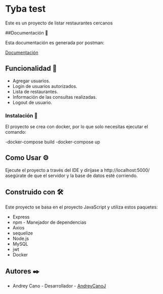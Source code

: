 # Tyba test

Este es un proyecto de listar restaurantes cercanos

##Documentación 📓

Esta documentación es generada por postman:

[Documentación](https://documenter.getpostman.com/view/24369874/2s8YeoPtBK)


## Funcionalidad 🚀

- Agregar usuarios.
- Login de usuarios autorizados.
- Lista de restaurantes.
- Información de las consultas realizadas.
- Logout de usuario.



### Instalación 🔧

El proyecto se crea con docker, por lo que solo necesitas ejecutar el comando:

-docker-compose build
-docker-compose up

## Como Usar ⚙️

Ejecute el proyecto a través del IDE y diríjase a http://localhost:5000/ asegúrate de que el servidor y la base de datos esté corriendo.


## Construido con 🛠️

Este proyecto se basa en el proyecto JavaScript y utiliza estos paquetes:

* Express
* npm - Manejador de dependencias
* Axios
* sequelize
* Node.js
* MySQL
* jwt
* Docker



## Autores ✒️


* Andrey Cano - Desarrollador - [AndreyCanoJ](https://github.com/AndreyCanoJ)
